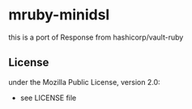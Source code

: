 # mruby-minidsl

this is a port of Response from hashicorp/vault-ruby

## License

under the Mozilla Public License, version 2.0:

- see LICENSE file
